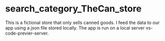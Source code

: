 # search_category_TheCan_store
This is a fictional store that only sells canned goods. I feed the data to our app using a json file stored locally. The app is run on a local server vs-code-previer-server.
